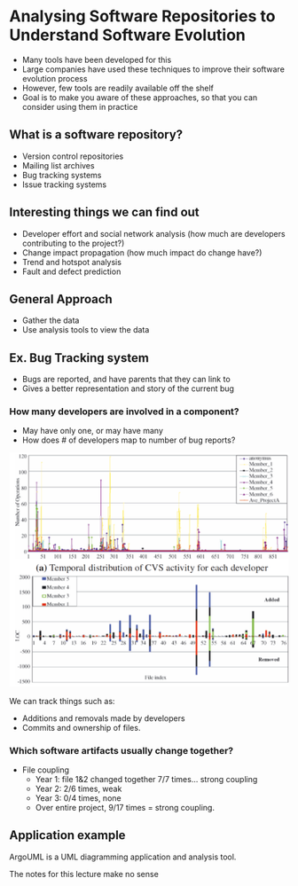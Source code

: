 # Analysing Software Repositories to Understand Software Evolution

- Many tools have been developed for this
- Large companies have used these techniques to improve their software evolution process
- However, few tools are readily available off the shelf
- Goal is to make you aware of these approaches, so that you can consider using them in practice

## What is a software repository?
- Version control repositories
- Mailing list archives
- Bug tracking systems
- Issue tracking systems

## Interesting things we can find out
- Developer effort and social network analysis (how much are developers contributing to the project?)
- Change impact propagation (how much impact do change have?)
- Trend and hotspot analysis
- Fault and defect prediction

## General Approach
- Gather the data
- Use analysis tools to view the data

## Ex. Bug Tracking system
- Bugs are reported, and have parents that they can link to
- Gives a better representation and story of the current bug

### How many developers are involved in a component?
- May have only one, or may have many
- How does # of developers map to number of bug reports?

![Image of dev activity](/Images/screenshot1.png)

We can track things such as:
- Additions and removals made by developers
- Commits and ownership of files.

### Which software artifacts usually change together?

- File coupling
  - Year 1: file 1&2 changed together 7/7 times... strong coupling
  - Year 2: 2/6 times, weak
  - Year 3: 0/4 times, none
  - Over entire project, 9/17 times = strong coupling.

## Application example
ArgoUML is a UML diagramming application and analysis tool.

The notes for this lecture make no sense
